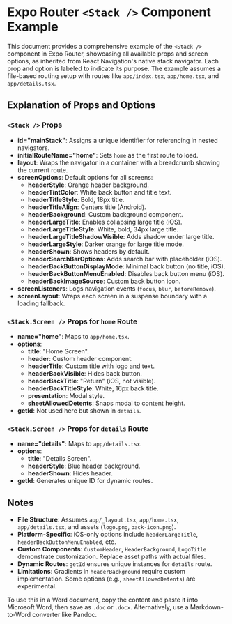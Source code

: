 # Expo Router `<Stack />` Component Example

This document provides a comprehensive example of the `<Stack />` component in Expo Router, showcasing all available props and screen options, as inherited from React Navigation's native stack navigator. Each prop and option is labeled to indicate its purpose. The example assumes a file-based routing setup with routes like `app/index.tsx`, `app/home.tsx`, and `app/details.tsx`.

## Explanation of Props and Options

### `<Stack />` Props

- **id="mainStack"**: Assigns a unique identifier for referencing in nested navigators.
- **initialRouteName="home"**: Sets `home` as the first route to load.
- **layout**: Wraps the navigator in a container with a breadcrumb showing the current route.
- **screenOptions**: Default options for all screens:
  - **headerStyle**: Orange header background.
  - **headerTintColor**: White back button and title text.
  - **headerTitleStyle**: Bold, 18px title.
  - **headerTitleAlign**: Centers title (Android).
  - **headerBackground**: Custom background component.
  - **headerLargeTitle**: Enables collapsing large title (iOS).
  - **headerLargeTitleStyle**: White, bold, 34px large title.
  - **headerLargeTitleShadowVisible**: Adds shadow under large title.
  - **headerLargeStyle**: Darker orange for large title mode.
  - **headerShown**: Shows headers by default.
  - **headerSearchBarOptions**: Adds search bar with placeholder (iOS).
  - **headerBackButtonDisplayMode**: Minimal back button (no title, iOS).
  - **headerBackButtonMenuEnabled**: Disables back button menu (iOS).
  - **headerBackImageSource**: Custom back button icon.
- **screenListeners**: Logs navigation events (`focus`, `blur`, `beforeRemove`).
- **screenLayout**: Wraps each screen in a suspense boundary with a loading fallback.

### `<Stack.Screen />` Props for `home` Route

- **name="home"**: Maps to `app/home.tsx`.
- **options**:
  - **title**: "Home Screen".
  - **header**: Custom header component.
  - **headerTitle**: Custom title with logo and text.
  - **headerBackVisible**: Hides back button.
  - **headerBackTitle**: "Return" (iOS, not visible).
  - **headerBackTitleStyle**: White, 16px back title.
  - **presentation**: Modal style.
  - **sheetAllowedDetents**: Snaps modal to content height.
- **getId**: Not used here but shown in `details`.

### `<Stack.Screen />` Props for `details` Route

- **name="details"**: Maps to `app/details.tsx`.
- **options**:
  - **title**: "Details Screen".
  - **headerStyle**: Blue header background.
  - **headerShown**: Hides header.
- **getId**: Generates unique ID for dynamic routes.

## Notes

- **File Structure**: Assumes `app/_layout.tsx`, `app/home.tsx`, `app/details.tsx`, and assets (`logo.png`, `back-icon.png`).
- **Platform-Specific**: iOS-only options include `headerLargeTitle`, `headerBackButtonMenuEnabled`, etc.
- **Custom Components**: `CustomHeader`, `HeaderBackground`, `LogoTitle` demonstrate customization. Replace asset paths with actual files.
- **Dynamic Routes**: `getId` ensures unique instances for `details` route.
- **Limitations**: Gradients in `headerBackground` require custom implementation. Some options (e.g., `sheetAllowedDetents`) are experimental.

To use this in a Word document, copy the content and paste it into Microsoft Word, then save as `.doc` or `.docx`. Alternatively, use a Markdown-to-Word converter like Pandoc.
